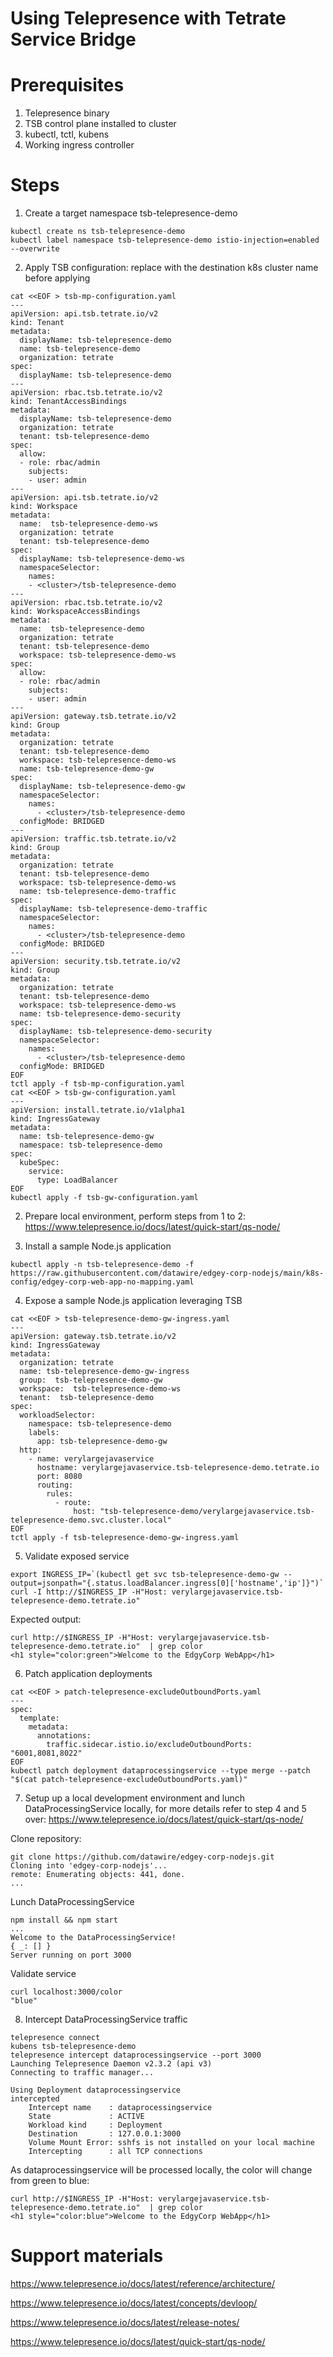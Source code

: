 # Using Telepresence with Tetrate Service Bridge

# Prerequisites

1. Telepresence binary
2. TSB control plane installed to cluster
3. kubectl, tctl, kubens
4. Working ingress controller

# Steps

1. Create a target namespace tsb-telepresence-demo
  ```
  kubectl create ns tsb-telepresence-demo
  kubectl label namespace tsb-telepresence-demo istio-injection=enabled --overwrite
  ```
2. Apply TSB configuration: replace <cluster> with the destination k8s cluster name before applying
  ```
  cat <<EOF > tsb-mp-configuration.yaml
  ---
  apiVersion: api.tsb.tetrate.io/v2
  kind: Tenant
  metadata:
    displayName: tsb-telepresence-demo
    name: tsb-telepresence-demo
    organization: tetrate
  spec:
    displayName: tsb-telepresence-demo
  ---
  apiVersion: rbac.tsb.tetrate.io/v2
  kind: TenantAccessBindings
  metadata:
    displayName: tsb-telepresence-demo
    organization: tetrate
    tenant: tsb-telepresence-demo
  spec:
    allow:
    - role: rbac/admin
      subjects:
      - user: admin
  ---
  apiVersion: api.tsb.tetrate.io/v2
  kind: Workspace
  metadata:
    name:  tsb-telepresence-demo-ws
    organization: tetrate
    tenant: tsb-telepresence-demo
  spec:
    displayName: tsb-telepresence-demo-ws
    namespaceSelector:
      names:
      - <cluster>/tsb-telepresence-demo
  ---
  apiVersion: rbac.tsb.tetrate.io/v2
  kind: WorkspaceAccessBindings
  metadata:
    name:  tsb-telepresence-demo
    organization: tetrate
    tenant: tsb-telepresence-demo
    workspace: tsb-telepresence-demo-ws
  spec:
    allow:
    - role: rbac/admin
      subjects:
      - user: admin
  ---
  apiVersion: gateway.tsb.tetrate.io/v2
  kind: Group
  metadata:
    organization: tetrate
    tenant: tsb-telepresence-demo
    workspace: tsb-telepresence-demo-ws
    name: tsb-telepresence-demo-gw
  spec:
    displayName: tsb-telepresence-demo-gw
    namespaceSelector:
      names:
        - <cluster>/tsb-telepresence-demo
    configMode: BRIDGED
  ---
  apiVersion: traffic.tsb.tetrate.io/v2
  kind: Group
  metadata:
    organization: tetrate
    tenant: tsb-telepresence-demo
    workspace: tsb-telepresence-demo-ws
    name: tsb-telepresence-demo-traffic
  spec:
    displayName: tsb-telepresence-demo-traffic
    namespaceSelector:
      names:
        - <cluster>/tsb-telepresence-demo
    configMode: BRIDGED
  ---
  apiVersion: security.tsb.tetrate.io/v2
  kind: Group
  metadata:
    organization: tetrate
    tenant: tsb-telepresence-demo
    workspace: tsb-telepresence-demo-ws
    name: tsb-telepresence-demo-security
  spec:
    displayName: tsb-telepresence-demo-security
    namespaceSelector:
      names:
        - <cluster>/tsb-telepresence-demo
    configMode: BRIDGED
  EOF
  tctl apply -f tsb-mp-configuration.yaml
  cat <<EOF > tsb-gw-configuration.yaml
  ---
  apiVersion: install.tetrate.io/v1alpha1
  kind: IngressGateway
  metadata:
    name: tsb-telepresence-demo-gw
    namespace: tsb-telepresence-demo
  spec:
    kubeSpec:
      service:
        type: LoadBalancer
  EOF
  kubectl apply -f tsb-gw-configuration.yaml
  ```

2. Prepare local environment, perform steps from 1 to 2: https://www.telepresence.io/docs/latest/quick-start/qs-node/

3. Install a sample Node.js application
  ```
  kubectl apply -n tsb-telepresence-demo -f https://raw.githubusercontent.com/datawire/edgey-corp-nodejs/main/k8s-config/edgey-corp-web-app-no-mapping.yaml
  ```
4. Expose a sample Node.js application leveraging TSB
  ```
  cat <<EOF > tsb-telepresence-demo-gw-ingress.yaml
  ---
  apiVersion: gateway.tsb.tetrate.io/v2
  kind: IngressGateway
  metadata:
    organization: tetrate
    name: tsb-telepresence-demo-gw-ingress
    group:  tsb-telepresence-demo-gw
    workspace:  tsb-telepresence-demo-ws
    tenant:  tsb-telepresence-demo
  spec:
    workloadSelector:
      namespace: tsb-telepresence-demo
      labels:
        app: tsb-telepresence-demo-gw
    http:
      - name: verylargejavaservice
        hostname: verylargejavaservice.tsb-telepresence-demo.tetrate.io
        port: 8080
        routing:
          rules:
            - route:
                host: "tsb-telepresence-demo/verylargejavaservice.tsb-telepresence-demo.svc.cluster.local"
  EOF
  tctl apply -f tsb-telepresence-demo-gw-ingress.yaml
  ```
5. Validate exposed service
  ```
  export INGRESS_IP=`(kubectl get svc tsb-telepresence-demo-gw --output=jsonpath="{.status.loadBalancer.ingress[0]['hostname','ip']}")`
  curl -I http://$INGRESS_IP -H"Host: verylargejavaservice.tsb-telepresence-demo.tetrate.io"
  ```
  
  Expected output: 

  ```
  curl http://$INGRESS_IP -H"Host: verylargejavaservice.tsb-telepresence-demo.tetrate.io"  | grep color
  <h1 style="color:green">Welcome to the EdgyCorp WebApp</h1>
  ```

6. Patch application deployments 
  ``` 
  cat <<EOF > patch-telepresence-excludeOutboundPorts.yaml
  ---
  spec:
    template:
      metadata:
        annotations:
          traffic.sidecar.istio.io/excludeOutboundPorts: "6001,8081,8022"
  EOF
  kubectl patch deployment dataprocessingservice --type merge --patch "$(cat patch-telepresence-excludeOutboundPorts.yaml)"
  ```
  
7. Setup up a local development environment and lunch DataProcessingService locally, for more details refer to step 4 and 5 over: https://www.telepresence.io/docs/latest/quick-start/qs-node/
  
  Clone repository:

  ```
  git clone https://github.com/datawire/edgey-corp-nodejs.git
  Cloning into 'edgey-corp-nodejs'...
  remote: Enumerating objects: 441, done.
  ...
  ```

  Lunch DataProcessingService
  
  ```
  npm install && npm start
  ...
  Welcome to the DataProcessingService!
  { _: [] }
  Server running on port 3000
  ```
  Validate service 

  ```
  curl localhost:3000/color
  "blue"
  ```

8. Intercept DataProcessingService traffic

  ```
  telepresence connect
  kubens tsb-telepresence-demo
  telepresence intercept dataprocessingservice --port 3000
  Launching Telepresence Daemon v2.3.2 (api v3)
  Connecting to traffic manager...

  Using Deployment dataprocessingservice
  intercepted
      Intercept name    : dataprocessingservice
      State             : ACTIVE
      Workload kind     : Deployment
      Destination       : 127.0.0.1:3000
      Volume Mount Error: sshfs is not installed on your local machine
      Intercepting      : all TCP connections
  ```

  As dataprocessingservice will be processed locally, the color will change from green to blue:

  ```
  curl http://$INGRESS_IP -H"Host: verylargejavaservice.tsb-telepresence-demo.tetrate.io"  | grep color
  <h1 style="color:blue">Welcome to the EdgyCorp WebApp</h1>
  ```
# Support materials

https://www.telepresence.io/docs/latest/reference/architecture/

https://www.telepresence.io/docs/latest/concepts/devloop/

https://www.telepresence.io/docs/latest/release-notes/

https://www.telepresence.io/docs/latest/quick-start/qs-node/
